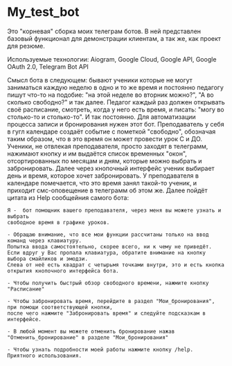# My_test_bot

Это "корневая" сборка моих телеграм ботов. В ней представлен базовый функционал для демонстрации 
клиентам, а так же, как проект для резюме.

Используемые технологии: Aiogram, Google Cloud, Google API, Google OAuth 2.0, Telegram Bot API

Смысл бота в следующем: бывают ученики которые не могут заниматься каждую неделю в одно и то же время и постоянно
педагогу пишут что-то на подобие: "на этой неделе во вторник можно?", "А во сколько свободно?" и так далее.
Педагог каждый раз должен открывать своё расписание, смотреть, когда у него есть время, и писать:
"могу во столько-то и столько-то". И так постоянно. 
Для автоматизации процесса записи и бронирования  нужен этот бот. Преподаватель у себя в гугл календаре создаёт событие
с пометкой "свободно", обозначая таким образом, что в это время он может провести урок С и ДО.
Ученики, не отвлекая преподавателя, просто заходят в телеграмм, нажимают кнопку и им выдаётся
список временных "окон", отсортированных по месяцам и дням, которые можно выбрать и забронировать.
Далее через кнопочный интерфейс ученик выбирает день и время, которое хочет забронировать.
У преподавателя в календаре помечается, что это время занял такой-то ученик,
и приходит смс-оповещение в телеграмм об этом же.
Далее пойдёт цитата из Help сообщейния самого бота:

```
Я -  бот помощник вашего преподавателя, через меня вы можете узнать и выбрать
свободное время в графике уроков.

- Обращаю внимание, что все мои функции рассчитаны только на ввод команд через клавиатуру.
Попытка ввода самостоятельно, скорее всего, ни к чему не приведёт.
Если вдруг у Вас пропала клавиатура, обратите внимание на кнопку выбора смайликов и эмодзи.
Слева от неё есть квадрат с четырьмя точками внутри, это и есть кнопка открытия кнопочного интерфейса бота.

- Чтобы получить быстрый обзор свободного времени, нажмите кнопку "Расписание" 

- Чтобы забронировать время, перейдите в раздел "Мои_бронирования", при помощи соответствующей кнопки,
после чего нажмите "Забронировать время" и следуйте подсказкам в интерфейсе.

- В любой момент вы можете отменить бронирование нажав "Отменить_бронирование" в разделе "Мои_бронирования"

- Чтобы узнать подробности моей работы нажмите кнопку /help.
Приятного использования.
```

